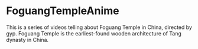 # FoguangTempleAnime
This is a series of videos telling about Foguang Temple in China, directed by gyp. Foguang Temple is the earliest-found wooden architecture of Tang dynasty in China.

